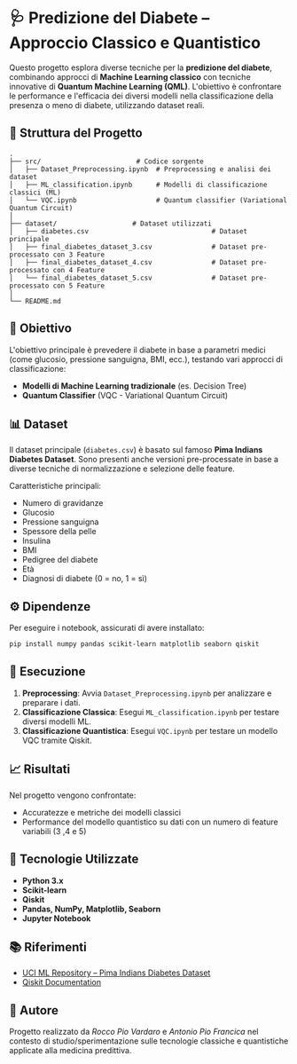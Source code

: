 # 🩺 Predizione del Diabete – Approccio Classico e Quantistico

Questo progetto esplora diverse tecniche per la **predizione del diabete**, combinando approcci di **Machine Learning classico** con tecniche innovative di **Quantum Machine Learning (QML)**. L'obiettivo è confrontare le performance e l'efficacia dei diversi modelli nella classificazione della presenza o meno di diabete, utilizzando dataset reali.

## 📁 Struttura del Progetto

```
.
├── src/                        # Codice sorgente
│   ├── Dataset_Preprocessing.ipynb  # Preprocessing e analisi dei dataset
│   ├── ML_classification.ipynb      # Modelli di classificazione classici (ML)
│   └── VQC.ipynb                    # Quantum classifier (Variational Quantum Circuit)
│
├── dataset/                   # Dataset utilizzati
│   ├── diabetes.csv                               # Dataset principale
│   ├── final_diabetes_dataset_3.csv               # Dataset pre-processato con 3 Feature
│   ├── final_diabetes_dataset_4.csv               # Dataset pre-processato con 4 Feature
│   └── final_diabetes_dataset_5.csv               # Dataset pre-processato con 5 Feature
│
└── README.md                  
```

## 🧠 Obiettivo

L'obiettivo principale è prevedere il diabete in base a parametri medici (come glucosio, pressione sanguigna, BMI, ecc.), testando vari approcci di classificazione:

- __Modelli di Machine Learning tradizionale__ (es. Decision Tree)
- __Quantum Classifier__ (VQC - Variational Quantum Circuit)

## 📊 Dataset

Il dataset principale (`diabetes.csv`) è basato sul famoso **Pima Indians Diabetes Dataset**. Sono presenti anche versioni pre-processate in base a diverse tecniche di normalizzazione e selezione delle feature.

Caratteristiche principali:

- Numero di gravidanze
- Glucosio
- Pressione sanguigna
- Spessore della pelle
- Insulina
- BMI
- Pedigree del diabete
- Età
- Diagnosi di diabete (0 = no, 1 = sì)

## ⚙️ Dipendenze

Per eseguire i notebook, assicurati di avere installato:

```bash
pip install numpy pandas scikit-learn matplotlib seaborn qiskit
```

## 🚀 Esecuzione

1. **Preprocessing**: Avvia `Dataset_Preprocessing.ipynb` per analizzare e preparare i dati.
2. **Classificazione Classica**: Esegui `ML_classification.ipynb` per testare diversi modelli ML.
3. **Classificazione Quantistica**: Esegui `VQC.ipynb` per testare un modello VQC tramite Qiskit.

## 📈 Risultati

Nel progetto vengono confrontate:

- Accuratezze e metriche dei modelli classici
- Performance del modello quantistico su dati con un numero di feature variabili (3 ,4 e 5)


## 🔬 Tecnologie Utilizzate

- **Python 3.x**
- **Scikit-learn**
- **Qiskit**
- **Pandas, NumPy, Matplotlib, Seaborn**
- **Jupyter Notebook**

## 📚 Riferimenti

- [UCI ML Repository – Pima Indians Diabetes Dataset](https://www.kaggle.com/datasets/uciml/pima-indians-diabetes-database)
- [Qiskit Documentation](https://qiskit.org/documentation/)

## 👤 Autore

Progetto realizzato da *Rocco Pio Vardaro* e *Antonio Pio Francica* nel contesto di studio/sperimentazione sulle tecnologie classiche e quantistiche applicate alla medicina predittiva.
